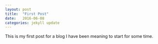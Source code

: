 ```yaml
---
layout: post
title:  "First Post"
date:   2016-06-08
categories: jekyll update
---
```

This is my first post for a blog I have been meaning to start for some time.
